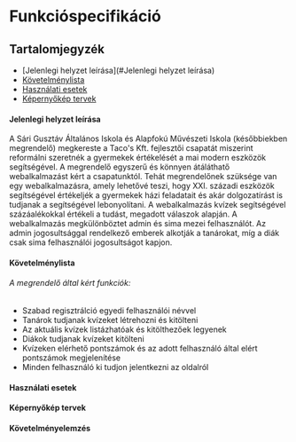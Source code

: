 # Funkcióspecifikáció

## Tartalomjegyzék

- [Jelenlegi helyzet leírása](#Jelenlegi helyzet leírása)
- [Követelménylista](#követelménylista)
- [Használati esetek](#használati-esetek)
- [Képernyőkép tervek](#képernyőkép-tervek)

#### Jelenlegi helyzet leírása

A Sári Gusztáv Általános Iskola és Alapfokú Művészeti Iskola (későbbiekben megrendelő) megkereste a Taco's Kft. fejlesztői csapatát miszerint reformálni szeretnék a gyermekek értékelését a mai modern eszközök segítségével. A megrendelő egyszerű és könnyen átáláthatő webalkalmazást kért a csapatunktól.
Tehát megrendelőnek szüksége van egy webalkalmazásra, amely lehetővé teszi, hogy XXI. századi eszközök segítségével értékeljék a gyermekek házi feladatait és akár dolgozatírást is tudjanak a segítségével lebonyolítani. A webalkalmazás kvízek segítségével százáalékokkal értékeli a tudást, megadott válaszok alapján. A webalkalmazás megkülönböztet admin és sima mezei felhasználót. Az admin jogosultsággal rendelkező emberek alkotják a tanárokat, míg a diák csak sima felhasználói jogosultságot kapjon.

#### Követelménylista

###### A megrendelő által kért funkciók:
- Szabad regisztrálció egyedi felhasználói névvel
- Tanárok tudjanak kvízeket létrehozni és kitölteni
- Az aktuális kvízek listázhatóak és kitölthezőek legyenek
- Diákok tudjanak kvízeket kitölteni
- Kvízeken elérhető pontszámok és az adott felhasználó által elért pontszámok megjelenítése
- Minden felhasználó ki tudjon jelentkezni az oldalról
#### Használati esetek
#### Képernyőkép tervek
#### Követelményelemzés

